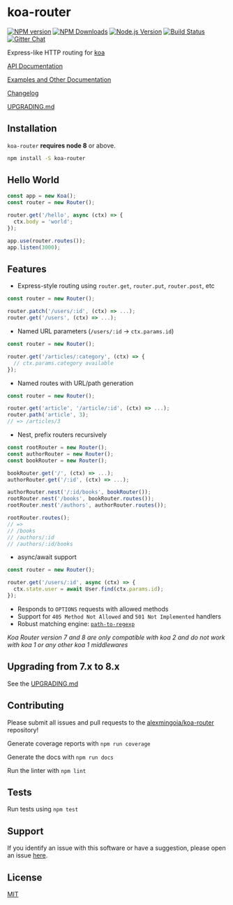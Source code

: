 # koa-router

[![NPM version](https://img.shields.io/npm/v/koa-router.svg?style=flat)](https://npmjs.org/package/koa-router)
[![NPM Downloads](https://img.shields.io/npm/dm/koa-router.svg?style=flat)](https://npmjs.org/package/koa-router)
[![Node.js Version](https://img.shields.io/node/v/koa-router.svg?style=flat)](http://nodejs.org/download/)
[![Build Status](https://img.shields.io/travis/alexmingoia/koa-router.svg?style=flat)](http://travis-ci.org/alexmingoia/koa-router)
[![Gitter Chat](https://img.shields.io/badge/gitter-join%20chat-1dce73.svg?style=flat)](https://gitter.im/alexmingoia/koa-router/)

Express-like HTTP routing for [koa](https://github.com/koajs/koa)

[API Documentation](docs/api.md)

[Examples and Other Documentation](docs/)

[Changelog](CHANGELOG.md)

[UPGRADING.md](docs/UPGRADING.md)

## Installation

`koa-router` **requires node 8** or above.

```sh
npm install -S koa-router
```

## Hello World

```js
const app = new Koa();
const router = new Router();

router.get('/hello', async (ctx) => {
  ctx.body = 'world';
});

app.use(router.routes());
app.listen(3000);
```

## Features

* Express-style routing using `router.get`, `router.put`, `router.post`, etc

```js
const router = new Router();

router.patch('/users/:id', (ctx) => ...);
router.get('/users', (ctx) => ...);
```

* Named URL parameters (`/users/:id` -> `ctx.params.id`)

```js
const router = new Router();

router.get('/articles/:category', (ctx) => {
  // ctx.params.category available
});
```

* Named routes with URL/path generation

```js
const router = new Router();

router.get('article', '/article/:id', (ctx) => ...);
router.path('article', 3);
// => /articles/3
```

* Nest, prefix routers recursively

```js
const rootRouter = new Router();
const authorRouter = new Router();
const bookRouter = new Router();

bookRouter.get('/', (ctx) => ...);
authorRouter.get('/:id', (ctx) => ...);

authorRouter.nest('/:id/books', bookRouter());
rootRouter.nest('/books', bookRouter.routes());
rootRouter.nest('/authors', authorRouter.routes());

rootRouter.routes();
// =>
// /books
// /authors/:id
// /authors/:id/books

```

* async/await support

```js
const router = new Router();

router.get('/users/:id', async (ctx) => {
  ctx.state.user = await User.find(ctx.params.id);
});
```

* Responds to `OPTIONS` requests with allowed methods
* Support for `405 Method Not Allowed` and `501 Not Implemented` handlers
* Robust matching engine: [`path-to-regexp`](https://github.com/pillarjs/path-to-regexp)

_Koa Router version 7 and 8 are only compatible with koa 2 and do not work with koa 1 or any other koa 1 middlewares_

## Upgrading from 7.x to 8.x

See the [UPGRADING.md](./docs/UPGRADING.md)

## Contributing

Please submit all issues and pull requests to the [alexmingoia/koa-router](http://github.com/alexmingoia/koa-router) repository!

Generate coverage reports with `npm run coverage`

Generate the docs with `npm run docs`

Run the linter with `npm lint`

## Tests

Run tests using `npm test`

## Support

If you identify an issue with this software or have a suggestion, please open an issue [here](https://github.com/alexmingoia/koa-router/issues).

## License

[MIT](LICENSE.md)
